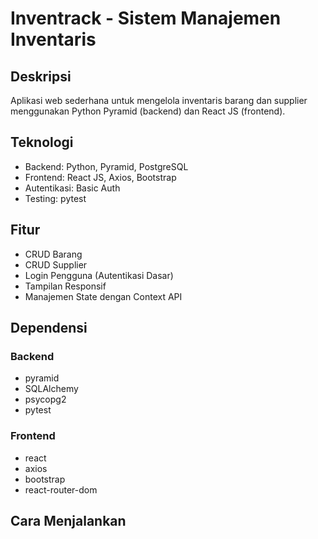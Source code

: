# Inventrack - Sistem Manajemen Inventaris

## Deskripsi
Aplikasi web sederhana untuk mengelola inventaris barang dan supplier menggunakan Python Pyramid (backend) dan React JS (frontend).

## Teknologi
- Backend: Python, Pyramid, PostgreSQL
- Frontend: React JS, Axios, Bootstrap
- Autentikasi: Basic Auth
- Testing: pytest

## Fitur
- CRUD Barang
- CRUD Supplier
- Login Pengguna (Autentikasi Dasar)
- Tampilan Responsif
- Manajemen State dengan Context API

## Dependensi
### Backend
- pyramid
- SQLAlchemy
- psycopg2
- pytest

### Frontend
- react
- axios
- bootstrap
- react-router-dom

## Cara Menjalankan
